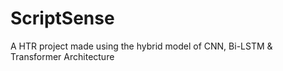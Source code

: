 # ScriptSense
A HTR project made using the hybrid model of CNN, Bi-LSTM &amp; Transformer Architecture
